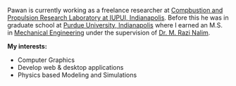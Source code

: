 Pawan is currently working as a freelance researcher at [Compbustion and Propulsion Research Laboratory at IUPUI, Indianapolis]. Before this he was in graduate school at [Purdue University, Indianapolis] where I earned an M.S. in [Mechanical Engineering](https://et.iupui.edu/departments/mee/programs/me/) under the supervision of [Dr. M. Razi Nalim].

**My interests:**
* Computer Graphics
* Develop web & desktop applications
* Physics based Modeling and Simulations

[Purdue University, Indianapolis]: https://www.iupui.edu/
[Dr. M. Razi Nalim]: https://et.iupui.edu/people/mnalim
[Compbustion and Propulsion Research Laboratory at IUPUI, Indianapolis]: https://meengr.sitehost.iu.edu/cprl/
